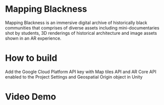# Mapping Blackness
Mapping Blackness is an immersive digital archive of historically black communities that comprises of diverse assets including mini-documentaries shot by students, 3D renderings of historical architecture and image assets shown in an AR experience.

# How to build
Add the Google Cloud Platform API key with Map tiles API and AR Core API enabled to the Project Settings and Geospatial Origin object in Unity

# Video Demo
